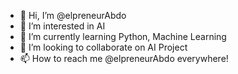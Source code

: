 - 👋 Hi, I’m @elpreneurAbdo
- 👀 I’m interested in AI
- 🌱 I’m currently learning Python, Machine Learning
- 💞️ I’m looking to collaborate on AI Project
- 📫 How to reach me @elpreneurAbdo everywhere! 

<!---
elpreneurAbdo/elpreneurAbdo is a ✨ special ✨ repository because its `README.md` (this file) appears on your GitHub profile.
You can click the Preview link to take a look at your changes.
--->
